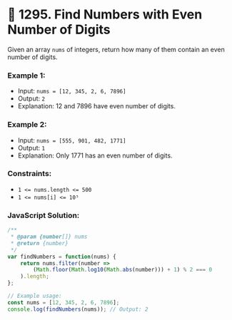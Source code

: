 # 🧮 1295. Find Numbers with Even Number of Digits

Given an array `nums` of integers, return how many of them contain an even number of digits.

### Example 1:
- Input: `nums = [12, 345, 2, 6, 7896]`
- Output: `2`
- Explanation: 12 and 7896 have even number of digits.

### Example 2:
- Input: `nums = [555, 901, 482, 1771]`
- Output: `1`
- Explanation: Only 1771 has an even number of digits.

### Constraints:
- `1 <= nums.length <= 500`
- `1 <= nums[i] <= 10⁵`

### JavaScript Solution:
```javascript
/**
 * @param {number[]} nums
 * @return {number}
 */
var findNumbers = function(nums) {
    return nums.filter(number => 
        (Math.floor(Math.log10(Math.abs(number))) + 1) % 2 === 0
    ).length;
};

// Example usage:
const nums = [12, 345, 2, 6, 7896];
console.log(findNumbers(nums)); // Output: 2
